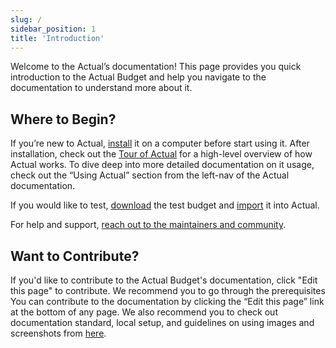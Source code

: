 ```yaml
---
slug: /
sidebar_position: 1
title: 'Introduction'
---
```


Welcome to the Actual’s documentation! This page provides you quick introduction to the Actual Budget and help you navigate to the documentation to understand more about it. 

## Where to Begin?

If you’re new to Actual, [install](./install/index.md) it on a computer before start using it. After installation, check out the [Tour of Actual](./tour/index.md) for a high-level overview of how Actual works. To dive deep into more detailed documentation on it usage, check out the “Using Actual” section from the left-nav of the Actual documentation.

If you would like to test, [download](/test-budget.zip) the test budget and [import](./migration/actual-import.md) it into Actual.

For help and support, [reach out to the maintainers and community](/contact).

## Want to Contribute?

If you'd like to contribute to the Actual Budget's documentation, click "Edit this page" to contribute. We recommend you to go through the prerequisites You can contribute to the documentation by clicking the “Edit this page” link at the bottom of any page. We also recommend you to check out documentation standard, local setup, and guidelines on using images and screenshots from [here](https://github.com/actualbudget/docs?tab=readme-ov-file).